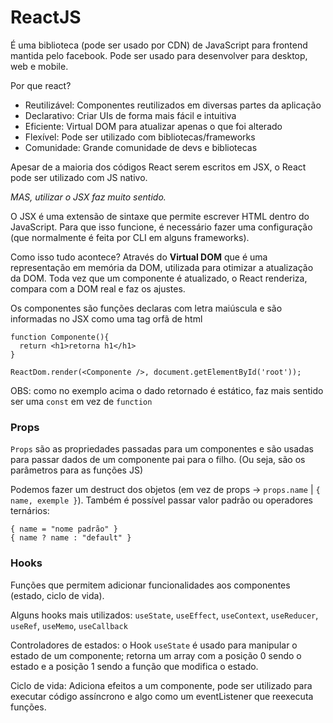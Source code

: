 # ReactJS

É uma biblioteca (pode ser usado por CDN) de JavaScript para frontend mantida pelo facebook. Pode ser usado para desenvolver para desktop, web e mobile.

Por que react?
- Reutilizável: Componentes reutilizados em diversas partes da aplicação
- Declarativo: Criar UIs de forma mais fácil e intuitiva
- Eficiente: Virtual DOM para atualizar apenas o que foi alterado
- Flexível: Pode ser utilizado com bibliotecas/frameworks
- Comunidade: Grande comunidade de devs e bibliotecas

Apesar de a maioria dos códigos React serem escritos em JSX, o React pode ser utilizado com JS nativo.

_MAS, utilizar o JSX faz muito sentido._

O JSX é uma extensão de sintaxe que permite escrever HTML dentro do JavaScript. Para que isso funcione, é necessário fazer uma configuração (que normalmente é feita por CLI em alguns frameworks). 

Como isso tudo acontece?
Através do **Virtual DOM** que é uma representação em memória da DOM, utilizada para otimizar a atualização da DOM. Toda vez que um componente é atualizado, o React renderiza, compara com a DOM real e faz os ajustes.

Os componentes são funções declaras com letra maiúscula e são informadas no JSX como uma tag orfã de html
```
function Componente(){
  return <h1>retorna h1</h1>
}

ReactDom.render(<Componente />, document.getElementById('root'));
```
OBS: como no exemplo acima o dado retornado é estático, faz mais sentido ser uma `const` em vez de `function`

### Props
`Props` são as propriedades passadas para um componentes e são usadas para passar dados de um componente pai para o filho. (Ou seja, são os parâmetros para as funções JS)

Podemos fazer um destruct dos objetos (em vez de props -> `props.name` | `{ name, exemple }`). Também é possível passar valor padrão ou operadores ternários: 
```
{ name = "nome padrão" }
{ name ? name : "default" }
```

### Hooks 
Funções que permitem adicionar funcionalidades aos componentes (estado, ciclo de vida).

Alguns hooks mais utilizados: `useState`, `useEffect`, `useContext`, `useReducer`, `useRef`, `useMemo`, `useCallback`

Controladores de estados: 
o Hook `useState` é usado para manipular o estado de um componente; retorna um array com a posição 0 sendo o estado e a posição 1 sendo a função que modifica o estado. 

Ciclo de vida: 
Adiciona efeitos a um componente, pode ser utilizado para executar código assíncrono e algo como um eventListener que reexecuta funções.
